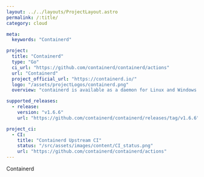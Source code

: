 ```yaml
---
layout: ../../layouts/ProjectLayout.astro
permalink: /:title/
category: cloud

meta:
  keywords: "Containerd"

project:
  title: "Containerd"
  type: "Go"
  ci_url: "https://github.com/containerd/containerd/actions"
  url: "Containerd"
  project_official_url: "https://containerd.io/"
  logo: "/assets/projectLogos/containerd.png"
  overview: "containerd is available as a daemon for Linux and Windows. It manages the complete container lifecycle of its host system, from image transfer and storage to container execution and supervision to low-level storage to network attachments and beyond."

supported_releases:
  - release:
    version: "v1.6.6"
    url: "https://github.com/containerd/containerd/releases/tag/v1.6.6"

project_ci:
  - CI:
    title: "Containerd Upstream CI"
    status: "/src/assets/images/content/CI_status.png"
    url: "https://github.com/containerd/containerd/actions"
---
```


<p>Containerd</p>
